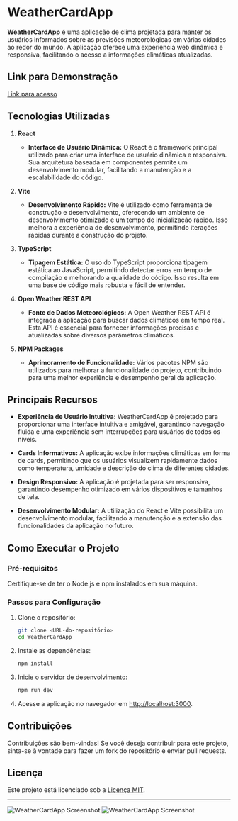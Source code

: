 
# WeatherCardApp

**WeatherCardApp** é uma aplicação de clima projetada para manter os usuários informados sobre as previsões meteorológicas em várias cidades ao redor do mundo. A aplicação oferece uma experiência web dinâmica e responsiva, facilitando o acesso a informações climáticas atualizadas.

## **Link para Demonstração**
[Link para acesso](https://webweatherbyhulff.netlify.app/)

## **Tecnologias Utilizadas**

1. **React**
   - **Interface de Usuário Dinâmica:** O React é o framework principal utilizado para criar uma interface de usuário dinâmica e responsiva. Sua arquitetura baseada em componentes permite um desenvolvimento modular, facilitando a manutenção e a escalabilidade do código.

2. **Vite**
   - **Desenvolvimento Rápido:** Vite é utilizado como ferramenta de construção e desenvolvimento, oferecendo um ambiente de desenvolvimento otimizado e um tempo de inicialização rápido. Isso melhora a experiência de desenvolvimento, permitindo iterações rápidas durante a construção do projeto.

3. **TypeScript**
   - **Tipagem Estática:** O uso do TypeScript proporciona tipagem estática ao JavaScript, permitindo detectar erros em tempo de compilação e melhorando a qualidade do código. Isso resulta em uma base de código mais robusta e fácil de entender.

4. **Open Weather REST API**
   - **Fonte de Dados Meteorológicos:** A Open Weather REST API é integrada à aplicação para buscar dados climáticos em tempo real. Esta API é essencial para fornecer informações precisas e atualizadas sobre diversos parâmetros climáticos.

5. **NPM Packages**
   - **Aprimoramento de Funcionalidade:** Vários pacotes NPM são utilizados para melhorar a funcionalidade do projeto, contribuindo para uma melhor experiência e desempenho geral da aplicação.

## **Principais Recursos**

- **Experiência de Usuário Intuitiva:** WeatherCardApp é projetado para proporcionar uma interface intuitiva e amigável, garantindo navegação fluida e uma experiência sem interrupções para usuários de todos os níveis.

- **Cards Informativos:** A aplicação exibe informações climáticas em forma de cards, permitindo que os usuários visualizem rapidamente dados como temperatura, umidade e descrição do clima de diferentes cidades.

- **Design Responsivo:** A aplicação é projetada para ser responsiva, garantindo desempenho otimizado em vários dispositivos e tamanhos de tela.

- **Desenvolvimento Modular:** A utilização do React e Vite possibilita um desenvolvimento modular, facilitando a manutenção e a extensão das funcionalidades da aplicação no futuro.

## **Como Executar o Projeto**

### Pré-requisitos
Certifique-se de ter o Node.js e npm instalados em sua máquina.

### Passos para Configuração
1. Clone o repositório:
   ```bash
   git clone <URL-do-repositório>
   cd WeatherCardApp
   ```

2. Instale as dependências:
   ```bash
   npm install
   ```

3. Inicie o servidor de desenvolvimento:
   ```bash
   npm run dev
   ```

4. Acesse a aplicação no navegador em [http://localhost:3000](http://localhost:3000).

## **Contribuições**
Contribuições são bem-vindas! Se você deseja contribuir para este projeto, sinta-se à vontade para fazer um fork do repositório e enviar pull requests.

## **Licença**
Este projeto está licenciado sob a [Licença MIT](LICENSE).

---
![WeatherCardApp Screenshot](https://github.com/Hulff/weatherapp/blob/master/imgs/plain.png?raw=tru)
![WeatherCardApp Screenshot](https://github.com/Hulff/weatherapp/blob/master/imgs/loading.png?raw=true)


